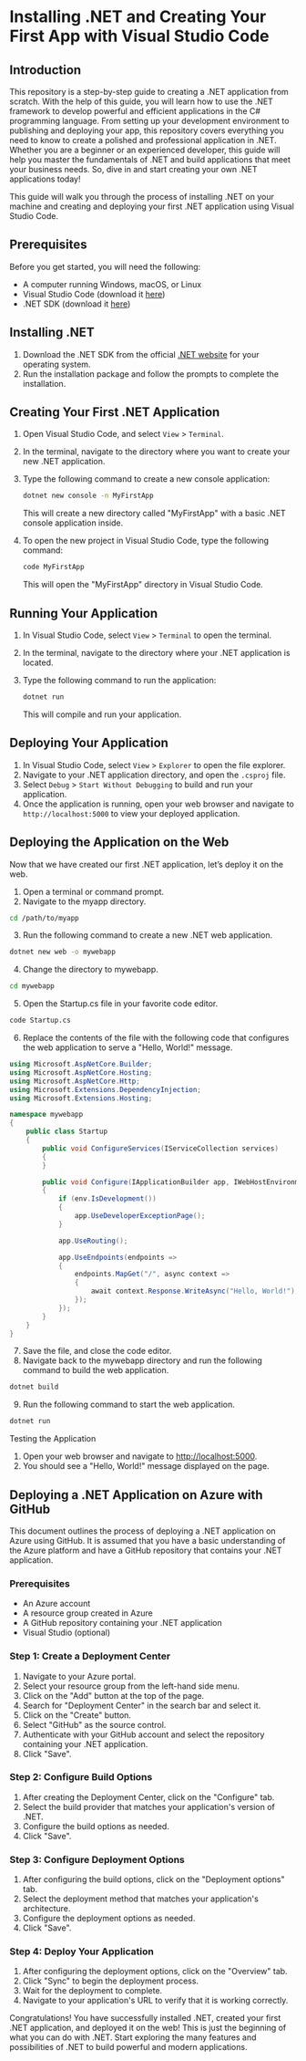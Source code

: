 # Installing .NET and Creating Your First App with Visual Studio Code

## Introduction

This repository is a step-by-step guide to creating a .NET application from scratch. With the help of this guide, you will learn how to use the .NET framework to develop powerful and efficient applications in the C# programming language. From setting up your development environment to publishing and deploying your app, this repository covers everything you need to know to create a polished and professional application in .NET. Whether you are a beginner or an experienced developer, this guide will help you master the fundamentals of .NET and build applications that meet your business needs. So, dive in and start creating your own .NET applications today!

This guide will walk you through the process of installing .NET on your machine and creating and deploying your first .NET application using Visual Studio Code.

## Prerequisites

Before you get started, you will need the following:

- A computer running Windows, macOS, or Linux
- Visual Studio Code (download it [here](https://code.visualstudio.com/download))
- .NET SDK (download it [here](https://dotnet.microsoft.com/download))

## Installing .NET

1. Download the .NET SDK from the official [.NET website](https://dotnet.microsoft.com/download) for your operating system.
2. Run the installation package and follow the prompts to complete the installation.

## Creating Your First .NET Application

1. Open Visual Studio Code, and select `View` > `Terminal`.
2. In the terminal, navigate to the directory where you want to create your new .NET application.
3. Type the following command to create a new console application:
   
   ```bash
   dotnet new console -n MyFirstApp
   ```
   
   This will create a new directory called "MyFirstApp" with a basic .NET console application inside.
   
4. To open the new project in Visual Studio Code, type the following command:
   
   ```bash
   code MyFirstApp
   ```
   
   This will open the "MyFirstApp" directory in Visual Studio Code.

## Running Your Application

1. In Visual Studio Code, select `View` > `Terminal` to open the terminal.
2. In the terminal, navigate to the directory where your .NET application is located.
3. Type the following command to run the application:
   
   ```bash
   dotnet run
   ```
   
   This will compile and run your application.

## Deploying Your Application

1. In Visual Studio Code, select `View` > `Explorer` to open the file explorer.
2. Navigate to your .NET application directory, and open the `.csproj` file.
3. Select `Debug` > `Start Without Debugging` to build and run your application.
4. Once the application is running, open your web browser and navigate to `http://localhost:5000` to view your deployed application.

## Deploying the Application on the Web

Now that we have created our first .NET application, let’s deploy it on the web.

1. Open a terminal or command prompt.
2. Navigate to the myapp directory.

```bash
cd /path/to/myapp
```

3. Run the following command to create a new .NET web application.

```bash
dotnet new web -o mywebapp
```

4. Change the directory to mywebapp.

```bash
cd mywebapp
```

5. Open the Startup.cs file in your favorite code editor.

```bash
code Startup.cs
```

6. Replace the contents of the file with the following code that configures the web application to serve a "Hello, World!" message.

```csharp
using Microsoft.AspNetCore.Builder;
using Microsoft.AspNetCore.Hosting;
using Microsoft.AspNetCore.Http;
using Microsoft.Extensions.DependencyInjection;
using Microsoft.Extensions.Hosting;

namespace mywebapp
{
    public class Startup
    {
        public void ConfigureServices(IServiceCollection services)
        {
        }

        public void Configure(IApplicationBuilder app, IWebHostEnvironment env)
        {
            if (env.IsDevelopment())
            {
                app.UseDeveloperExceptionPage();
            }

            app.UseRouting();

            app.UseEndpoints(endpoints =>
            {
                endpoints.MapGet("/", async context =>
                {
                    await context.Response.WriteAsync("Hello, World!");
                });
            });
        }
    }
}
```

7. Save the file, and close the code editor.
8. Navigate back to the mywebapp directory and run the following command to build the web application.

```bash
dotnet build
```

9. Run the following command to start the web application.

```bash
dotnet run
```

Testing the Application

1. Open your web browser and navigate to [http://localhost:5000](http://localhost:5000).
2. You should see a "Hello, World!" message displayed on the page.

## Deploying a .NET Application on Azure with GitHub

This document outlines the process of deploying a .NET application on Azure using GitHub. It is assumed that you have a basic understanding of the Azure platform and have a GitHub repository that contains your .NET application.

### Prerequisites

- An Azure account
- A resource group created in Azure
- A GitHub repository containing your .NET application
- Visual Studio (optional)

### Step 1: Create a Deployment Center

1. Navigate to your Azure portal.
2. Select your resource group from the left-hand side menu.
3. Click on the "Add" button at the top of the page.
4. Search for "Deployment Center" in the search bar and select it.
5. Click on the "Create" button.
6. Select "GitHub" as the source control.
7. Authenticate with your GitHub account and select the repository containing your .NET application.
8. Click "Save".

### Step 2: Configure Build Options

1. After creating the Deployment Center, click on the "Configure" tab.
2. Select the build provider that matches your application's version of .NET.
3. Configure the build options as needed.
4. Click "Save".

### Step 3: Configure Deployment Options

1. After configuring the build options, click on the "Deployment options" tab.
2. Select the deployment method that matches your application's architecture.
3. Configure the deployment options as needed.
4. Click "Save".

### Step 4: Deploy Your Application

1. After configuring the deployment options, click on the "Overview" tab.
2. Click "Sync" to begin the deployment process.
3. Wait for the deployment to complete.
4. Navigate to your application's URL to verify that it is working correctly.

Congratulations! You have successfully installed .NET, created your first .NET application, and deployed it on the web! This is just the beginning of what you can do with .NET. Start exploring the many features and possibilities of .NET to build powerful and modern applications.
